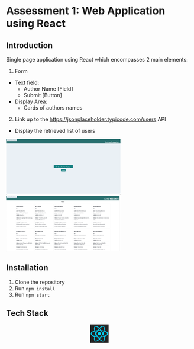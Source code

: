 # Assessment 1: Web Application using React

## Introduction
Single page application using React which encompasses 2 main elements:

1. Form
- Text field:
    - Author Name [Field]
    - Submit [Button]
- Display Area:
    - Cards of authors names

2. Link up to the https://jsonplaceholder.typicode.com/users API
- Display the retrieved list of users

<code><img height="150" src="assessment1-app/src/assets/screenshots/input-page.png" alt="React" title="React" /></code>
<code><img height="150" src="assessment1-app/src/assets/screenshots/view-page.png" alt="View Page" title="View Page" /></code>

## Installation
1. Clone the repository
2. Run `npm install`
3. Run `npm start`

## Tech Stack
<div align="center">
    <code><img height="50" src="assessment1-app/src/assets/techStack/reactjs-icon.svg" alt="React" title="React" /></code>
</div>
